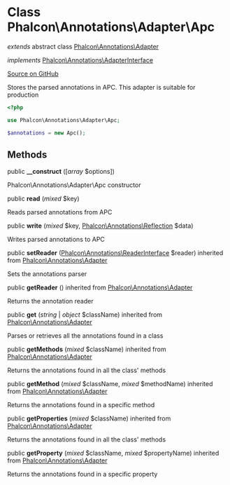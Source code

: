 # Class **Phalcon\\Annotations\\Adapter\\Apc**

*extends* abstract class [Phalcon\Annotations\Adapter](/en/3.1/api/Phalcon_Annotations_Adapter)

*implements* [Phalcon\Annotations\AdapterInterface](/en/3.1/api/Phalcon_Annotations_AdapterInterface)

<a href="https://github.com/phalcon/cphalcon/blob/master/phalcon/annotations/adapter/apc.zep" class="btn btn-default btn-sm">Source on GitHub</a>

Stores the parsed annotations in APC. This adapter is suitable for production

```php
<?php

use Phalcon\Annotations\Adapter\Apc;

$annotations = new Apc();

```


## Methods
public  **__construct** ([*array* $options])

Phalcon\\Annotations\\Adapter\\Apc constructor



public  **read** (*mixed* $key)

Reads parsed annotations from APC



public  **write** (*mixed* $key, [Phalcon\Annotations\Reflection](/en/3.1/api/Phalcon_Annotations_Reflection) $data)

Writes parsed annotations to APC



public  **setReader** ([Phalcon\Annotations\ReaderInterface](/en/3.1/api/Phalcon_Annotations_ReaderInterface) $reader) inherited from [Phalcon\Annotations\Adapter](/en/3.1/api/Phalcon_Annotations_Adapter)

Sets the annotations parser



public  **getReader** () inherited from [Phalcon\Annotations\Adapter](/en/3.1/api/Phalcon_Annotations_Adapter)

Returns the annotation reader



public  **get** (*string* | *object* $className) inherited from [Phalcon\Annotations\Adapter](/en/3.1/api/Phalcon_Annotations_Adapter)

Parses or retrieves all the annotations found in a class



public  **getMethods** (*mixed* $className) inherited from [Phalcon\Annotations\Adapter](/en/3.1/api/Phalcon_Annotations_Adapter)

Returns the annotations found in all the class' methods



public  **getMethod** (*mixed* $className, *mixed* $methodName) inherited from [Phalcon\Annotations\Adapter](/en/3.1/api/Phalcon_Annotations_Adapter)

Returns the annotations found in a specific method



public  **getProperties** (*mixed* $className) inherited from [Phalcon\Annotations\Adapter](/en/3.1/api/Phalcon_Annotations_Adapter)

Returns the annotations found in all the class' methods



public  **getProperty** (*mixed* $className, *mixed* $propertyName) inherited from [Phalcon\Annotations\Adapter](/en/3.1/api/Phalcon_Annotations_Adapter)

Returns the annotations found in a specific property



